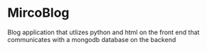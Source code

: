 # MircoBlog
Blog application that utlizes python and html on the front end that communicates with a mongodb database on the backend
